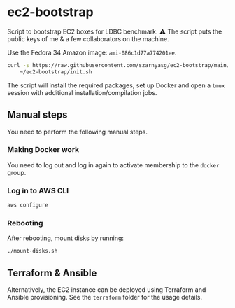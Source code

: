 # ec2-bootstrap

Script to bootstrap EC2 boxes for LDBC benchmark.
:warning: The script puts the public keys of me & a few collaborators on the machine.

Use the Fedora 34 Amazon image: `ami-086c1d77a774201ee`.

```bash
curl -s https://raw.githubusercontent.com/szarnyasg/ec2-bootstrap/main/bootstrap.sh | bash && \
    ~/ec2-bootstrap/init.sh
```

The script will install the required packages, set up Docker and open a `tmux` session with additional installation/compilation jobs.

## Manual steps

You need to perform the following manual steps.

### Making Docker work

You need to log out and log in again to activate membership to the `docker` group.

### Log in to AWS CLI

```bash
aws configure
```

### Rebooting

After rebooting, mount disks by running:

```bash
./mount-disks.sh
```



## Terraform & Ansible

Alternatively, the EC2 instance can be deployed using Terraform and Ansible provisioning. See the `terraform` folder for the usage details.
